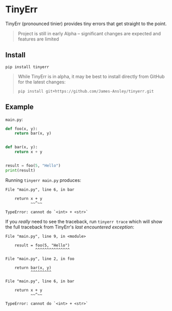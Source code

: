 # TinyErr

TinyErr (pronounced tinier) provides tiny errors that get straight to the point.

> Project is still in early Alpha – significant changes are expected and
> features are limited

## Install

```
pip install tinyerr
```

> While TinyErr is in alpha, it may be best to install directly from GitHub for
> the latest changes:
> ```
> pip install git+https://github.com/James-Ansley/tinyerr.git
> ```

## Example

`main.py`:

```python
def foo(x, y):
    return bar(x, y)


def bar(x, y):
    return x + y


result = foo(5, "Hello")
print(result)
```

Running `tinyerr main.py` produces:

```text
File "main.py", line 6, in bar

    return x + y
           ~~^~~

TypeError: cannot do `<int> + <str>`
```

If you _really_ need to see the traceback, run `tinyerr trace` which will show
the full traceback from TinyErr's _last encountered exception_:

```text
File "main.py", line 9, in <module>

    result = foo(5, "Hello")
             ^^^^^^^^^^^^^^^

File "main.py", line 2, in foo

    return bar(x, y)
           ^^^^^^^^^

File "main.py", line 6, in bar

    return x + y
           ~~^~~

TypeError: cannot do `<int> + <str>`
```
